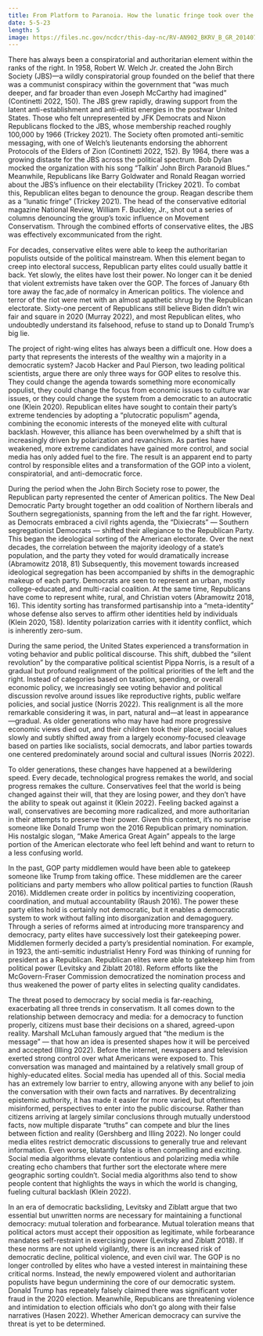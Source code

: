 ```yaml
---
title: From Platform to Paranoia. How the lunatic fringe took over the GOP
date: 5-5-23
length: 5
image: https://files.nc.gov/ncdcr/this-day-nc/RV-AN902_BKRV_B_GR_20140718101641.jpg
--- 
```

There has always been a conspiratorial and authoritarian element within the ranks of the right. In 1958, Robert W. Welch Jr. created the John Birch Society (JBS)—a wildly conspiratorial group founded on the belief that there was a communist conspiracy within the government that “was much deeper, and far broader than even Joseph McCarthy had imagined” (Continetti 2022, 150). The JBS grew rapidly, drawing support from the latent anti-establishment and anti-elitist energies in the postwar United States. Those who felt unrepresented by JFK Democrats and Nixon Republicans flocked to the JBS, whose membership reached roughly 100,000 by 1966 (Trickey 2021). The Society often promoted anti-semitic messaging, with one of Welch’s lieutenants endorsing the abhorrent Protocols of the Elders of Zion (Continetti 2022, 152). By 1964, there was a growing distaste for the JBS across the political spectrum. Bob Dylan mocked the organization with his song “Talkin’ John Birch Paranoid Blues.” Meanwhile, Republicans like Barry Goldwater and Ronald Reagan worried about the JBS’s influence on their electability (Trickey 2021). To combat this, Republican elites began to denounce the group. Reagan describe them as a “lunatic fringe” (Trickey 2021). The head of the conservative editorial magazine National Review, William F. Buckley, Jr., shot out a series of columns denouncing the group’s toxic influence on Movement Conservatism. Through the combined efforts of conservative elites, the JBS was effectively excommunicated from the right. 

For decades, conservative elites were able to keep the authoritarian populists outside of the political mainstream. When this element began to creep into electoral success, Republican party elites could usually battle it back. Yet slowly, the elites have lost their power. No longer can it be denied that violent extremists have taken over the GOP. The forces of January 6th tore away the fac¸ade of normalcy in American politics. The violence and terror of the riot were met with an almost apathetic shrug by the Republican electorate. Sixty-one percent of Republicans still believe Biden didn’t win fair and square in 2020 (Murray 2022), and most Republican elites, who undoubtedly understand its falsehood, refuse to stand up to Donald Trump’s big lie. 

The project of right-wing elites has always been a difficult one. How does a party that represents the interests of the wealthy win a majority in a democratic system? Jacob Hacker and Paul Pierson, two leading political scientists, argue there are only three ways for GOP elites to resolve this. They could change the agenda towards something more economically populist, they could change the focus from economic issues to culture war issues, or they could change the system from a democratic to an autocratic one (Klein 2020). Republican elites have sought to contain their party’s extreme tendencies by adopting a “plutocratic populism” agenda, combining the economic interests of the moneyed elite with cultural backlash. However, this alliance has been overwhelmed by a shift that is increasingly driven by polarization and revanchism. As parties have weakened, more extreme candidates have gained more control, and social media has only added fuel to the fire. The result is an apparent end to party control by responsible elites and a transformation of the GOP into a violent, conspiratorial, and anti-democratic force. 

During the period when the John Birch Society rose to power, the Republican party represented the center of American politics. The New Deal Democratic Party brought together an odd coalition of Northern liberals and Southern segregationists, spanning from the left and the far right. However, as Democrats embraced a civil rights agenda, the “Dixiecrats” — Southern segregationist Democrats — shifted their allegiance to the Republican Party. This began the ideological sorting of the American electorate. Over the next decades, the correlation between the majority ideology of a state’s population, and the party they voted for would dramatically increase (Abramowitz 2018, 81) Subsequently, this movement towards increased ideological segregation has been accompanied by shifts in the demographic makeup of each party. Democrats are seen to represent an urban, mostly college-educated, and multi-racial coalition. At the same time, Republicans have come to represent white, rural, and Christian voters (Abramowitz 2018, 16). This identity sorting has transformed partisanship into a “meta-identity” whose defense also serves to affirm other identities held by individuals (Klein 2020, 158). Identity polarization carries with it identity conflict, which is inherently zero-sum. 

During the same period, the United States experienced a transformation in voting behavior and public political discourse. This shift, dubbed the “silent revolution” by the comparative political scientist Pippa Norris, is a result of a gradual but profound realignment of the political priorities of the left and the right. Instead of categories based on taxation, spending, or overall economic policy, we increasingly see voting behavior and political discussion revolve around issues like reproductive rights, public welfare policies, and social justice (Norris 2022). This realignment is all the more remarkable considering it was, in part, natural and—at least in appearance—gradual. As older generations who may have had more progressive economic views died out, and their children took their place, social values slowly and subtly shifted away from a largely economy-focused cleavage based on parties like socialists, social democrats, and labor parties towards one centered predominately around social and cultural issues (Norris 2022). 

To older generations, these changes have happened at a bewildering speed. Every decade, technological progress remakes the world, and social progress remakes the culture. Conservatives feel that the world is being changed against their will, that they are losing power, and they don’t have the ability to speak out against it (Klein 2022). Feeling backed against a wall, conservatives are becoming more radicalized, and more authoritarian in their attempts to preserve their power. Given this context, it’s no surprise someone like Donald Trump won the 2016 Republican primary nomination. His nostalgic slogan, “Make America Great Again” appeals to the large portion of the American electorate who feel left behind and want to return to a less confusing world. 

In the past, GOP party middlemen would have been able to gatekeep someone like Trump from taking office. These middlemen are the career politicians and party members who allow political parties to function (Raush 2016). Middlemen create order in politics by incentivizing cooperation, coordination, and mutual accountability (Raush 2016). The power these party elites hold is certainly not democratic, but it enables a democratic system to work without falling into disorganization and demagoguery. Through a series of reforms aimed at introducing more transparency and democracy, party elites have successively lost their gatekeeping power. Middlemen formerly decided a party’s presidential nomination. For example, in 1923, the anti-semitic industrialist Henry Ford was thinking of running for president as a Republican. Republican elites were able to gatekeep him from political power (Levitsky and Ziblatt 2018). Reform efforts like the McGovern-Fraser Commission democratized the nomination process and thus weakened the power of party elites in selecting quality candidates. 

The threat posed to democracy by social media is far-reaching, exacerbating all three trends in conservatism. It all comes down to the relationship between democracy and media: for a democracy to function properly, citizens must base their decisions on a shared, agreed-upon reality. Marshall McLuhan famously argued that “the medium is the message” — that how an idea is presented shapes how it will be perceived and accepted (Illing 2022). Before the internet, newspapers and television exerted strong control over what Americans were exposed to. This conversation was managed and maintained by a relatively small group of highly-educated elites. Social media has upended all of this. Social media has an extremely low barrier to entry, allowing anyone with any belief to join the conversation with their own facts and narratives. By decentralizing epistemic authority, it has made it easier for more varied, but oftentimes misinformed, perspectives to enter into the public discourse. Rather than citizens arriving at largely similar conclusions through mutually understood facts, now multiple disparate “truths” can compete and blur the lines between fiction and reality (Gershberg and Illing 2022). No longer could media elites restrict democratic discussions to generally true and relevant information. Even worse, blatantly false is often compelling and exciting. Social media algorithms elevate contentious and polarizing media while creating echo chambers that further sort the electorate where mere geographic sorting couldn’t. Social media algorithms also tend to show people content that highlights the ways in which the world is changing, fueling cultural backlash (Klein 2022). 

In an era of democratic backsliding, Levitsky and Ziblatt argue that two essential but unwritten norms are necessary for maintaining a functional democracy: mutual toleration and forbearance. Mutual toleration means that political actors must accept their opposition as legitimate, while forbearance mandates self-restraint in exercising power (Levitsky and Ziblatt 2018). If these norms are not upheld vigilantly, there is an increased risk of democratic decline, political violence, and even civil war. The GOP is no longer controlled by elites who have a vested interest in maintaining these critical norms. Instead, the newly empowered violent and authoritarian populists have begun undermining the core of our democratic system. Donald Trump has repeately falsely claimed there was significant voter fraud in the 2020 election. Meanwhile, Republicans are threatening violence and intimidation to election officials who don’t go along with their false narratives (Hasen 2022). Whether American democracy can survive the threat is yet to be determined.